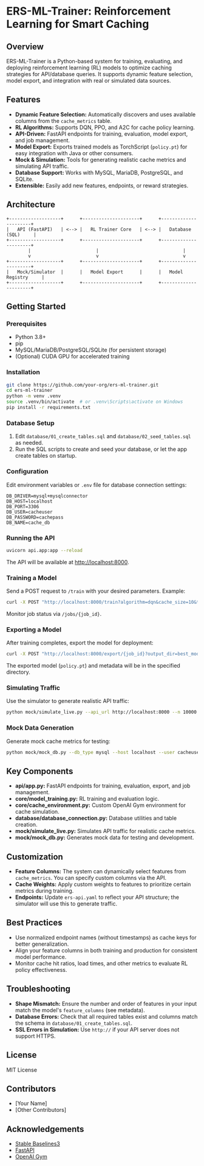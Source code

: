 
# ERS-ML-Trainer: Reinforcement Learning for Smart Caching

## Overview

ERS-ML-Trainer is a Python-based system for training, evaluating, and deploying reinforcement learning (RL) models to optimize caching strategies for API/database queries. It supports dynamic feature selection, model export, and integration with real or simulated data sources.

## Features

- **Dynamic Feature Selection:** Automatically discovers and uses available columns from the `cache_metrics` table.
- **RL Algorithms:** Supports DQN, PPO, and A2C for cache policy learning.
- **API-Driven:** FastAPI endpoints for training, evaluation, model export, and job management.
- **Model Export:** Exports trained models as TorchScript (`policy.pt`) for easy integration with Java or other consumers.
- **Mock & Simulation:** Tools for generating realistic cache metrics and simulating API traffic.
- **Database Support:** Works with MySQL, MariaDB, PostgreSQL, and SQLite.
- **Extensible:** Easily add new features, endpoints, or reward strategies.

## Architecture

```
+-------------------+      +---------------------+      +----------------------+
|   API (FastAPI)   | <--> |   RL Trainer Core   | <--> |   Database (SQL)     |
+-------------------+      +---------------------+      +----------------------+
        |                        |                               |
        v                        v                               v
+-------------------+      +---------------------+      +----------------------+
|   Mock/Simulator  |      |   Model Export      |      |   Model Registry     |
+-------------------+      +---------------------+      +----------------------+
```

## Getting Started

### Prerequisites

- Python 3.8+
- pip
- MySQL/MariaDB/PostgreSQL/SQLite (for persistent storage)
- (Optional) CUDA GPU for accelerated training

### Installation

```bash
git clone https://github.com/your-org/ers-ml-trainer.git
cd ers-ml-trainer
python -m venv .venv
source .venv/bin/activate  # or .venv\Scripts\activate on Windows
pip install -r requirements.txt
```

### Database Setup

1. Edit `database/01_create_tables.sql` and `database/02_seed_tables.sql` as needed.
2. Run the SQL scripts to create and seed your database, or let the app create tables on startup.

### Configuration

Edit environment variables or `.env` file for database connection settings:

```
DB_DRIVER=mysql+mysqlconnector
DB_HOST=localhost
DB_PORT=3306
DB_USER=cacheuser
DB_PASSWORD=cachepass
DB_NAME=cache_db
```

### Running the API

```bash
uvicorn api.app:app --reload
```

The API will be available at [http://localhost:8000](http://localhost:8000).

### Training a Model

Send a POST request to `/train` with your desired parameters. Example:

```bash
curl -X POST "http://localhost:8000/train?algorithm=dqn&cache_size=10&timesteps=100000"
```

Monitor job status via `/jobs/{job_id}`.

### Exporting a Model

After training completes, export the model for deployment:

```bash
curl -X POST "http://localhost:8000/export/{job_id}?output_dir=best_model"
```

The exported model (`policy.pt`) and metadata will be in the specified directory.

### Simulating Traffic

Use the simulator to generate realistic API traffic:

```bash
python mock/simulate_live.py --api_url http://localhost:8000 --n 10000
```

### Mock Data Generation

Generate mock cache metrics for testing:

```bash
python mock/mock_db.py --db_type mysql --host localhost --user cacheuser --password cachepass --database cache_db
```

## Key Components

- **api/app.py:** FastAPI endpoints for training, evaluation, export, and job management.
- **core/model_training.py:** RL training and evaluation logic.
- **core/cache_environment.py:** Custom OpenAI Gym environment for cache simulation.
- **database/database_connection.py:** Database utilities and table creation.
- **mock/simulate_live.py:** Simulates API traffic for realistic cache metrics.
- **mock/mock_db.py:** Generates mock data for testing and development.

## Customization

- **Feature Columns:** The system can dynamically select features from `cache_metrics`. You can specify custom columns via the API.
- **Cache Weights:** Apply custom weights to features to prioritize certain metrics during training.
- **Endpoints:** Update `ers-api.yaml` to reflect your API structure; the simulator will use this to generate traffic.

## Best Practices

- Use normalized endpoint names (without timestamps) as cache keys for better generalization.
- Align your feature columns in both training and production for consistent model performance.
- Monitor cache hit ratios, load times, and other metrics to evaluate RL policy effectiveness.

## Troubleshooting

- **Shape Mismatch:** Ensure the number and order of features in your input match the model's `feature_columns` (see metadata).
- **Database Errors:** Check that all required tables exist and columns match the schema in `database/01_create_tables.sql`.
- **SSL Errors in Simulation:** Use `http://` if your API server does not support HTTPS.

## License

MIT License

## Contributors

- [Your Name]
- [Other Contributors]

## Acknowledgements

- [Stable Baselines3](https://github.com/DLR-RM/stable-baselines3)
- [FastAPI](https://fastapi.tiangolo.com/)
- [OpenAI Gym](https://www.gymlibrary.dev/)

